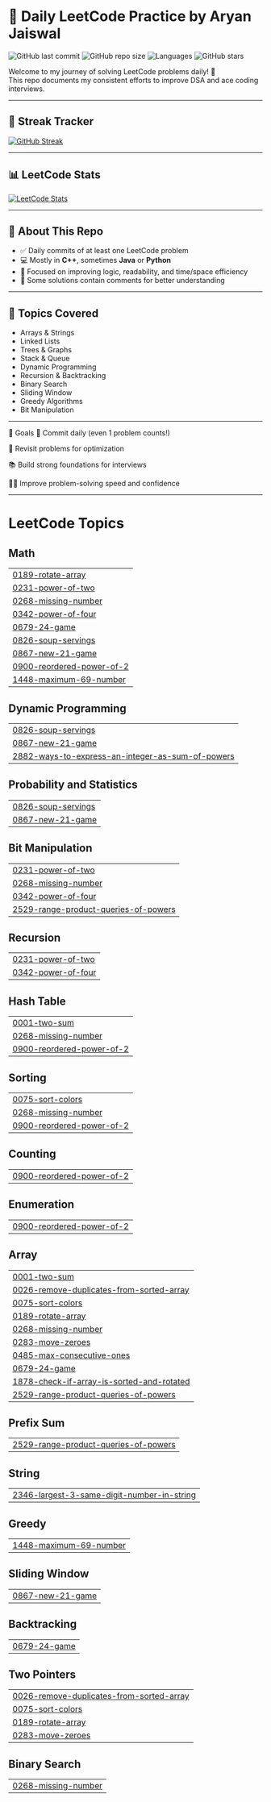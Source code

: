 # 🧠 Daily LeetCode Practice by Aryan Jaiswal

![GitHub last commit](https://img.shields.io/github/last-commit/AryanJaiswal763/Leetcode?style=flat-square)
![GitHub repo size](https://img.shields.io/github/repo-size/AryanJaiswal763/Leetcode?style=flat-square)
![Languages](https://img.shields.io/github/languages/top/AryanJaiswal763/Leetcode?style=flat-square)
![GitHub stars](https://img.shields.io/github/stars/AryanJaiswal763/Leetcode?style=flat-square)

Welcome to my journey of solving LeetCode problems daily! 🚀  
This repo documents my consistent efforts to improve DSA and ace coding interviews.

---

## 📅 Streak Tracker

[![GitHub Streak](https://github-readme-streak-stats.herokuapp.com/?user=AryanJaiswal763&theme=tokyonight)](https://github.com/AryanJaiswal763)

---

## 📊 LeetCode Stats

[![LeetCode Stats](https://leetcard.jacoblin.cool/jaiswalad_1?theme=dark&font=Source%20Code%20Pro&extension=activity)](https://leetcode.com/u/jaiswalad_1/)

---

## 📘 About This Repo

- ✅ Daily commits of at least one LeetCode problem
- 💻 Mostly in **C++**, sometimes **Java** or **Python**
- 🧠 Focused on improving logic, readability, and time/space efficiency
- 📝 Some solutions contain comments for better understanding

---

## 🧩 Topics Covered

- Arrays & Strings
- Linked Lists
- Trees & Graphs
- Stack & Queue
- Dynamic Programming
- Recursion & Backtracking
- Binary Search
- Sliding Window
- Greedy Algorithms
- Bit Manipulation

---
🎯 Goals
📆 Commit daily (even 1 problem counts!)

🔁 Revisit problems for optimization

📚 Build strong foundations for interviews

👨‍💻 Improve problem-solving speed and confidence

---





<!---LeetCode Topics Start-->
# LeetCode Topics
## Math
|  |
| ------- |
| [0189-rotate-array](https://github.com/AryanJaiswal763/Leetcode/tree/master/0189-rotate-array) |
| [0231-power-of-two](https://github.com/AryanJaiswal763/Leetcode/tree/master/0231-power-of-two) |
| [0268-missing-number](https://github.com/AryanJaiswal763/Leetcode/tree/master/0268-missing-number) |
| [0342-power-of-four](https://github.com/AryanJaiswal763/Leetcode/tree/master/0342-power-of-four) |
| [0679-24-game](https://github.com/AryanJaiswal763/Leetcode/tree/master/0679-24-game) |
| [0826-soup-servings](https://github.com/AryanJaiswal763/Leetcode/tree/master/0826-soup-servings) |
| [0867-new-21-game](https://github.com/AryanJaiswal763/Leetcode/tree/master/0867-new-21-game) |
| [0900-reordered-power-of-2](https://github.com/AryanJaiswal763/Leetcode/tree/master/0900-reordered-power-of-2) |
| [1448-maximum-69-number](https://github.com/AryanJaiswal763/Leetcode/tree/master/1448-maximum-69-number) |
## Dynamic Programming
|  |
| ------- |
| [0826-soup-servings](https://github.com/AryanJaiswal763/Leetcode/tree/master/0826-soup-servings) |
| [0867-new-21-game](https://github.com/AryanJaiswal763/Leetcode/tree/master/0867-new-21-game) |
| [2882-ways-to-express-an-integer-as-sum-of-powers](https://github.com/AryanJaiswal763/Leetcode/tree/master/2882-ways-to-express-an-integer-as-sum-of-powers) |
## Probability and Statistics
|  |
| ------- |
| [0826-soup-servings](https://github.com/AryanJaiswal763/Leetcode/tree/master/0826-soup-servings) |
| [0867-new-21-game](https://github.com/AryanJaiswal763/Leetcode/tree/master/0867-new-21-game) |
## Bit Manipulation
|  |
| ------- |
| [0231-power-of-two](https://github.com/AryanJaiswal763/Leetcode/tree/master/0231-power-of-two) |
| [0268-missing-number](https://github.com/AryanJaiswal763/Leetcode/tree/master/0268-missing-number) |
| [0342-power-of-four](https://github.com/AryanJaiswal763/Leetcode/tree/master/0342-power-of-four) |
| [2529-range-product-queries-of-powers](https://github.com/AryanJaiswal763/Leetcode/tree/master/2529-range-product-queries-of-powers) |
## Recursion
|  |
| ------- |
| [0231-power-of-two](https://github.com/AryanJaiswal763/Leetcode/tree/master/0231-power-of-two) |
| [0342-power-of-four](https://github.com/AryanJaiswal763/Leetcode/tree/master/0342-power-of-four) |
## Hash Table
|  |
| ------- |
| [0001-two-sum](https://github.com/AryanJaiswal763/Leetcode/tree/master/0001-two-sum) |
| [0268-missing-number](https://github.com/AryanJaiswal763/Leetcode/tree/master/0268-missing-number) |
| [0900-reordered-power-of-2](https://github.com/AryanJaiswal763/Leetcode/tree/master/0900-reordered-power-of-2) |
## Sorting
|  |
| ------- |
| [0075-sort-colors](https://github.com/AryanJaiswal763/Leetcode/tree/master/0075-sort-colors) |
| [0268-missing-number](https://github.com/AryanJaiswal763/Leetcode/tree/master/0268-missing-number) |
| [0900-reordered-power-of-2](https://github.com/AryanJaiswal763/Leetcode/tree/master/0900-reordered-power-of-2) |
## Counting
|  |
| ------- |
| [0900-reordered-power-of-2](https://github.com/AryanJaiswal763/Leetcode/tree/master/0900-reordered-power-of-2) |
## Enumeration
|  |
| ------- |
| [0900-reordered-power-of-2](https://github.com/AryanJaiswal763/Leetcode/tree/master/0900-reordered-power-of-2) |
## Array
|  |
| ------- |
| [0001-two-sum](https://github.com/AryanJaiswal763/Leetcode/tree/master/0001-two-sum) |
| [0026-remove-duplicates-from-sorted-array](https://github.com/AryanJaiswal763/Leetcode/tree/master/0026-remove-duplicates-from-sorted-array) |
| [0075-sort-colors](https://github.com/AryanJaiswal763/Leetcode/tree/master/0075-sort-colors) |
| [0189-rotate-array](https://github.com/AryanJaiswal763/Leetcode/tree/master/0189-rotate-array) |
| [0268-missing-number](https://github.com/AryanJaiswal763/Leetcode/tree/master/0268-missing-number) |
| [0283-move-zeroes](https://github.com/AryanJaiswal763/Leetcode/tree/master/0283-move-zeroes) |
| [0485-max-consecutive-ones](https://github.com/AryanJaiswal763/Leetcode/tree/master/0485-max-consecutive-ones) |
| [0679-24-game](https://github.com/AryanJaiswal763/Leetcode/tree/master/0679-24-game) |
| [1878-check-if-array-is-sorted-and-rotated](https://github.com/AryanJaiswal763/Leetcode/tree/master/1878-check-if-array-is-sorted-and-rotated) |
| [2529-range-product-queries-of-powers](https://github.com/AryanJaiswal763/Leetcode/tree/master/2529-range-product-queries-of-powers) |
## Prefix Sum
|  |
| ------- |
| [2529-range-product-queries-of-powers](https://github.com/AryanJaiswal763/Leetcode/tree/master/2529-range-product-queries-of-powers) |
## String
|  |
| ------- |
| [2346-largest-3-same-digit-number-in-string](https://github.com/AryanJaiswal763/Leetcode/tree/master/2346-largest-3-same-digit-number-in-string) |
## Greedy
|  |
| ------- |
| [1448-maximum-69-number](https://github.com/AryanJaiswal763/Leetcode/tree/master/1448-maximum-69-number) |
## Sliding Window
|  |
| ------- |
| [0867-new-21-game](https://github.com/AryanJaiswal763/Leetcode/tree/master/0867-new-21-game) |
## Backtracking
|  |
| ------- |
| [0679-24-game](https://github.com/AryanJaiswal763/Leetcode/tree/master/0679-24-game) |
## Two Pointers
|  |
| ------- |
| [0026-remove-duplicates-from-sorted-array](https://github.com/AryanJaiswal763/Leetcode/tree/master/0026-remove-duplicates-from-sorted-array) |
| [0075-sort-colors](https://github.com/AryanJaiswal763/Leetcode/tree/master/0075-sort-colors) |
| [0189-rotate-array](https://github.com/AryanJaiswal763/Leetcode/tree/master/0189-rotate-array) |
| [0283-move-zeroes](https://github.com/AryanJaiswal763/Leetcode/tree/master/0283-move-zeroes) |
## Binary Search
|  |
| ------- |
| [0268-missing-number](https://github.com/AryanJaiswal763/Leetcode/tree/master/0268-missing-number) |
<!---LeetCode Topics End-->